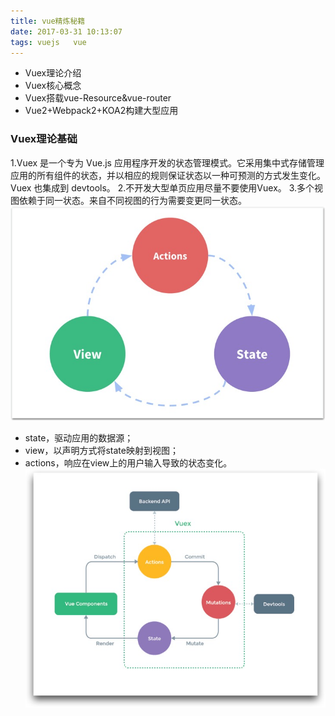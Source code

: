 ```yaml
---
title: vue精炼秘籍 
date: 2017-03-31 10:13:07
tags: vuejs   vue
---
```


* Vuex理论介绍
* Vuex核心概念
* Vuex搭载vue-Resource&vue-router
* Vue2+Webpack2+KOA2构建大型应用

### Vuex理论基础
1.Vuex 是一个专为 Vue.js 应用程序开发的状态管理模式。它采用集中式存储管理应用的所有组件的状态，并以相应的规则保证状态以一种可预测的方式发生变化。Vuex 也集成到 devtools。
2.不开发大型单页应用尽量不要使用Vuex。
3.多个视图依赖于同一状态。来自不同视图的行为需要变更同一状态。
![](/images/vue1.png)
* state，驱动应用的数据源；
* view，以声明方式将state映射到视图；
* actions，响应在view上的用户输入导致的状态变化。
![](/images/vuex1.png)